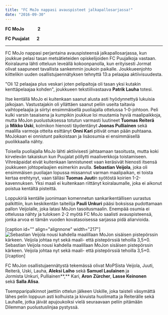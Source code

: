 ```yaml
---
title: "FC MoJo nappasi avauspisteet jalkapallosarjassa!"
date: "2016-09-30"
---
```


**FC MoJo             2**

**FC Puujalat       2**

* * *

FC MoJo nappasi perjantaina avauspisteensä jalkapallosarjassa, kun joukkue pelasi tasan metsätieteiden opiskelijoiden FC Puujalkoja vastaan. Koiralauma lähti otteluun leveällä kokoonpanolla, kun erityisesti Jormat olivat saapuneet tavallista sankemmin joukoin paikalle. Joukkueenjohto kiittelikin uuden osallistujaennätyksen tehnyttä 13:a pelaajaa aktiivisuudesta.

"Oli 12 pelaajaa plus veskari joten pelipaitoja oli tasan yksi kutakin kenttäpelaajaa kohden", joukkueen tekstiilivastaava **Patrik Lauha** totesi.

Itse kentällä MoJo ei kuitenkaan saanut alusta asti hyödynnettyä lukuisia jalkojaan. Vastustajakin oli yllättäen saanut peliin useita taitavia vaihtopelaajia ja siirtyi ensimmäisellä puoliajalla ottelussa 1-0-johtoon. Peli kulki varsin tasaisena ja kumpikin joukkue loi muutamia hyviä maalipaikkoja, mutta MoJon puolustuksessa totutun varmasti luutineet **Tuomas Reiterä** ja **Mikko Uski**, kolmikon hienosti täydentänyt **Joonas Pulliainen** sekä maalilla varmoja otteita esittänyt **Onni Kari** pitivät oman pään puhtaana. MoJokaan ei onnistunt paikoistaan ja lisäosumia ei ensimmäisellä puolikkaalla nähty.

Toisella puoliajalla MoJo lähti aktiivisesti jahtaamaan tasoitusta, mutta koki kirvelevän takaiskun kun Puujalat pöllytti maaliverkkoja toistamiseen. Vihreäpaidat eivät kuitenkaan lannistuneet vaan keräsivät hienosti itsensä joukkueen johtopelaajien esimerkin avulla. **Sebastian Veijola**, joka oli ensimmäisen puoliajan lopussa missannut varman maalipaikan, ei toista kertaa erehtynyt, vaan tälläsi **Tuomas Juuti**n syötöstä koirien 1-2-kavennuksen. Yksi maali ei kuitenkaan riittänyt koiralaumalle, joka ei aikonut poistua kentältä pisteittä.

Loppukiriä kentälle juonimaan komennetun sankarikentällisen uurastus palkittiin, kun keskikentän taiteilija **Pauli Unkuri** pääsi boksissa pudottamaan pallon Veijolalle, joka latasi MoJon tasoitusmaalin. Enempää osumia ei ottelussa nähty ja tuloksen 2-2 myötä FC MoJo saalisti avauspisteensä, jonka arvoa ei tämän vuoden kovatasoisessa sarjassa pidä aliarvioida.

\[caption id="" align="alignnone" width="217"\]![Sebastian Veijola nousi kahdella maalillaan MoJon sisäisen pistepörssin kärkeen. Veijola johtaa nyt sekä maali- että pistepörssiä tehoilla 3,5+0.](http://gdurl.com/SRBg) Sebastian Veijola nousi kahdella maalillaan MoJon sisäisen pistepörssin kärkeen. Veijola johtaa nyt sekä maali- että pistepörssiä tehoilla 3,5+0.\[/caption\]

FC MoJon osallistujaennätystä tekemässä olivat MoPSista Veijola, Juuti, Reiterä, Uski, Lauha, **Aleksi Laiho** sekä **Samuel Laulainen** ja Jormista Unkuri, Pulliainen**,** Kari, **Aron** **Zürcher**, **Lasse Keinonen** sekä **Salla Alisa**.

Tsempparipalkinnot jaettiin ottelun jälkeen Uskille, joka taisteli väsymättä lähes pelin loppuun asti kolhuista ja kivuista huolimatta ja Reiterälle sekä Lauhalle, jotka jäivät apujoukoiksi vielä seuraavaan peliin pitämään Dilemman puolustuslinjaa pystyssä.
